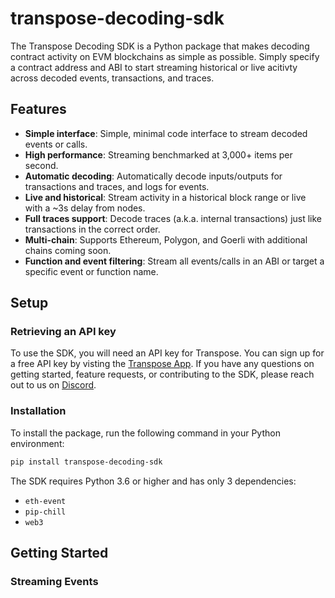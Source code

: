 # transpose-decoding-sdk

The Transpose Decoding SDK is a Python package that makes decoding contract activity on EVM blockchains as simple as possible. Simply specify a contract address and ABI to start streaming historical or live acitivty across decoded events, transactions, and traces.

## Features

- **Simple interface**: Simple, minimal code interface to stream decoded events or calls.
- **High performance**: Streaming benchmarked at 3,000+ items per second.
- **Automatic decoding**: Automatically decode inputs/outputs for transactions and traces, and logs for events.
- **Live and historical**: Stream activity in a historical block range or live with a ~3s delay from nodes.
- **Full traces support**: Decode traces (a.k.a. internal transactions) just like transactions in the correct order.
- **Multi-chain**: Supports Ethereum, Polygon, and Goerli with additional chains coming soon.
- **Function and event filtering**: Stream all events/calls in an ABI or target a specific event or function name.

## Setup

### Retrieving an API key

To use the SDK, you will need an API key for Transpose. You can sign up for a free API key by visting the [Transpose App](https://app.transpose.io). If you have any questions on getting started, feature requests, or contributing to the SDK, please reach out to us on [Discord](http://discord.gg/transpose).

### Installation

To install the package, run the following command in your Python environment:

```bash
pip install transpose-decoding-sdk
```

The SDK requires Python 3.6 or higher and has only 3 dependencies:

- `eth-event`
- `pip-chill`
- `web3`

## Getting Started

### Streaming Events

